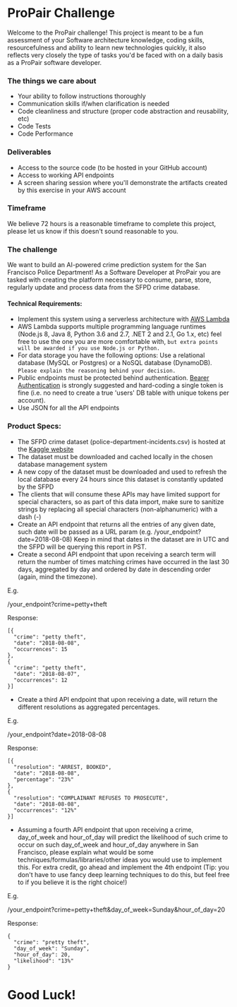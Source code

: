 # ProPair Challenge

Welcome to the ProPair challenge! This project is meant to be a fun assessment of your Software architecture knowledge, coding skills, resourcefulness and ability to learn new technologies quickly, it also reflects very closely the type of tasks you'd be faced with on a daily basis as a ProPair software developer.

### The things we care about ###

* Your ability to follow instructions thoroughly 
* Communication skills if/when clarification is needed
* Code cleanliness and structure (proper code abstraction and reusability, etc)
* Code Tests
* Code Performance

### Deliverables ###

* Access to the source code (to be hosted in your GitHub account)
* Access to working API endpoints
* A screen sharing session where you'll demonstrate the artifacts created by this exercise in your AWS account

### Timeframe ###

We believe 72 hours is a reasonable timeframe to complete this project, please let us know if this doesn't sound reasonable to you.

### The challenge ###

We want to build an AI-powered crime prediction system for the San Francisco Police Department! As a Software Developer at ProPair you are tasked with creating the platform necessary to consume, parse, store, regularly update and process data from the SFPD crime database.

#### Technical Requirements: ####

* Implement this system using a serverless architecture with [AWS Lambda](https://aws.amazon.com/lambda/)
* AWS Lambda supports multiple programming language runtimes (Node.js 8, Java 8, Python 3.6 and 2.7, .NET 2 and 2.1, Go 1.x, etc) feel free to use the one you are more comfortable with, `but extra points will be awarded if you use Node.js or Python.`
* For data storage you have the following options: Use a relational database (MySQL or Postgres) or a NoSQL database (DynamoDB). `Please explain the reasoning behind your decision.`
* Public endpoints must be protected behind authentication. [Bearer Authentication](https://swagger.io/docs/specification/authentication/bearer-authentication/) is strongly suggested and hard-coding a single token is fine (i.e. no need to create a true 'users' DB table with unique tokens per account).
* Use JSON for all the API endpoints


### Product Specs: ###

* The SFPD crime dataset (police-department-incidents.csv) is hosted at the [Kaggle website](https://www.kaggle.com/san-francisco/sf-police-calls-for-service-and-incidents)
* The dataset must be downloaded and cached locally in the chosen database management system
* A new copy of the dataset must be downloaded and used to refresh the local database every 24 hours since this dataset is constantly updated by the SFPD
* The clients that will consume these APIs may have limited support for special characters, so as part of this data import, make sure to sanitize strings by replacing all special characters (non-alphanumeric) with a dash (-)
* Create an API endpoint that returns all the entries of any given date, such date will be passed as a URL param (e.g. /your_endpoint?date=2018-08-08) Keep in mind that dates in the dataset are in UTC and the SFPD will be querying this report in PST. 
* Create a second API endpoint that upon receiving a search term will return the number of times matching crimes have occurred in the last 30 days, aggregated by day and ordered by date in descending order (again, mind the timezone). 

E.g. 

/your_endpoint?crime=petty+theft

Response:

```
[{
  "crime": "petty theft",
  "date": "2018-08-08",
  "occurrences": 15
},
{
  "crime": "petty theft",
  "date": "2018-08-07",
  "occurrences": 12
}]
```

* Create a third API endpoint that upon receiving a date, will return the different resolutions as aggregated percentages.

E.g.

/your_endpoint?date=2018-08-08

Response:

```
[{
  "resolution": "ARREST, BOOKED",
  "date": "2018-08-08",
  "percentage": "23%"
},
{
  "resolution": "COMPLAINANT REFUSES TO PROSECUTE",
  "date": "2018-08-08",
  "occurrences": "12%"
}]
```

* Assuming a fourth API endpoint that upon receiving a crime, day_of_week and hour_of_day will predict the likelihood of such crime to occur on such day_of_week and hour_of_day anywhere in San Francisco, please explain what would be some techniques/formulas/libraries/other ideas you would use to implement this. For extra credit, go ahead and implement the 4th endpoint (Tip: you don't have to use fancy deep learning techniques to do this, but feel free to if you believe it is the right choice!)

E.g.

/your_endpoint?crime=petty+theft&day_of_week=Sunday&hour_of_day=20

Response:

```
{
  "crime": "pretty theft",
  "day_of_week": "Sunday",
  "hour_of_day": 20,
  "likelihood": "13%"
}
```

# Good Luck! #
